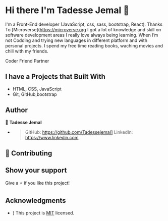 # Hi there I'm Tadesse Jemal 👋
I'm a Front-End developer (JavaScript, css, sass, bootstrap, React).
Thanks To [Microverse](https://microverse.org I got a lot of knowledge and skill on software development areas
I really love always being learning. When I’m not Codding and trying new languages in different platform and with personal projects. I spend my free time reading books, waching movies and chill with my friends.

Coder
Friend
Partner
## I have a Projects that Built With

- HTML, CSS, JavaScript
- Git, GitHub,bootstrap


## Author
👤 **Tadesse Jemal**

-  > GitHub: https://github.com/Tadessejemal1 
   > LinkedIn: https://www.linkedin.com

## 🤝 Contributing
## Show your support

Give a ⭐️ if you like this project!

## Acknowledgments

- )
This project is [MIT](./MIT.md) licensed.
